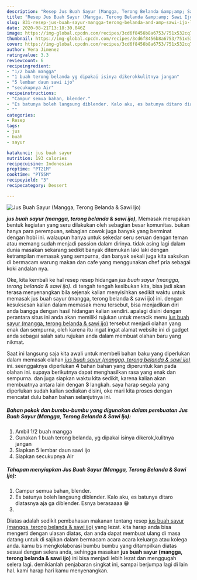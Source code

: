 ```yaml
---
description: "Resep Jus Buah Sayur (Mangga, Terong Belanda &amp;amp; Sawi Ijo) Lezat"
title: "Resep Jus Buah Sayur (Mangga, Terong Belanda &amp;amp; Sawi Ijo) Lezat"
slug: 831-resep-jus-buah-sayur-mangga-terong-belanda-and-amp-sawi-ijo-lezat
date: 2020-08-21T13:18:30.046Z
image: https://img-global.cpcdn.com/recipes/3cd6f8456b8a6753/751x532cq70/jus-buah-sayur-mangga-terong-belanda-sawi-ijo-foto-resep-utama.jpg
thumbnail: https://img-global.cpcdn.com/recipes/3cd6f8456b8a6753/751x532cq70/jus-buah-sayur-mangga-terong-belanda-sawi-ijo-foto-resep-utama.jpg
cover: https://img-global.cpcdn.com/recipes/3cd6f8456b8a6753/751x532cq70/jus-buah-sayur-mangga-terong-belanda-sawi-ijo-foto-resep-utama.jpg
author: Vera Jimenez
ratingvalue: 3.3
reviewcount: 6
recipeingredient:
- "1/2 buah mangga"
- "1 buah terong belanda yg dipakai isinya dikerokkulitnya jangan"
- "5 lembar daun sawi ijo"
- "secukupnya Air"
recipeinstructions:
- "Campur semua bahan, blender."
- "Es batunya boleh langsung diblender. Kalo aku, es batunya ditaro diatasnya aja ga diblender. Esnya berasaaaa 😁"
- ""
categories:
- Resep
tags:
- jus
- buah
- sayur

katakunci: jus buah sayur 
nutrition: 193 calories
recipecuisine: Indonesian
preptime: "PT21M"
cooktime: "PT55M"
recipeyield: "3"
recipecategory: Dessert

---
```



![Jus Buah Sayur (Mangga, Terong Belanda &amp; Sawi Ijo)](https://img-global.cpcdn.com/recipes/3cd6f8456b8a6753/751x532cq70/jus-buah-sayur-mangga-terong-belanda-sawi-ijo-foto-resep-utama.jpg)

<b><i>jus buah sayur (mangga, terong belanda &amp; sawi ijo)</i></b>, Memasak merupakan bentuk kegiatan yang seru dilakukan oleh sebagian besar komunitas. bukan hanya para perempuan, sebagian cowok juga banyak yang berminat dengan hobi ini. walaupun hanya untuk sekedar seru seruan dengan teman atau memang sudah menjadi passion dalam dirinya. tidak asing lagi dalam dunia masakan sekarang sedikit banyak ditemukan laki laki dengan ketrampilan memasak yang sempurna, dan banyak sekali juga kita saksikan di bermacam warung makan dan cafe yang menggunakan chef pria sebagai koki andalan nya.

Oke, kita kembali ke hal resep resep hidangan <i>jus buah sayur (mangga, terong belanda &amp; sawi ijo)</i>. di tengah tengah kesibukan kita, bisa jadi akan terasa menyenangkan bila sejenak kalian menyisihkan sedikit waktu untuk memasak jus buah sayur (mangga, terong belanda &amp; sawi ijo) ini. dengan kesuksesan kalian dalam memasak menu tersebut, bisa menjadikan diri anda bangga dengan hasil hidangan kalian sendiri. apalagi disini dengan perantara situs ini anda akan memiliki rujukan untuk meracik menu <u>jus buah sayur (mangga, terong belanda &amp; sawi ijo)</u> tersebut menjadi olahan yang enak dan sempurna, oleh karena itu ingat ingat alamat website ini di gadget anda sebagai salah satu rujukan anda dalam membuat olahan baru yang nikmat.




Saat ini langsung saja kita awali untuk membeli bahan baku yang diperlukan dalam memasak olahan <u><i>jus buah sayur (mangga, terong belanda &amp; sawi ijo)</i></u> ini. seenggaknya diperlukan <b>4</b> bahan bahan yang diperuntuk kan pada olahan ini. supaya berikutnya dapat menghasilkan rasa yang enak dan sempurna. dan juga siapkan waktu kita sedikit, karena kalian akan membuatnya antara lain dengan <b>3</b> langkah. saya harap segala yang diperlukan sudah kalian sediakan disini, oke mari kita proses dengan mencatat dulu bahan bahan selanjutnya ini.

<!--inarticleads1-->

##### Bahan pokok dan bumbu-bumbu yang digunakan dalam pembuatan Jus Buah Sayur (Mangga, Terong Belanda &amp; Sawi Ijo):

1. Ambil 1/2 buah mangga
1. Gunakan 1 buah terong belanda, yg dipakai isinya dikerok,kulitnya jangan
1. Siapkan 5 lembar daun sawi ijo
1. Siapkan secukupnya Air




<!--inarticleads2-->

##### Tahapan menyiapkan Jus Buah Sayur (Mangga, Terong Belanda &amp; Sawi Ijo):

1. Campur semua bahan, blender.
1. Es batunya boleh langsung diblender. Kalo aku, es batunya ditaro diatasnya aja ga diblender. Esnya berasaaaa 😁
1. 




Diatas adalah sedikit pembahasan makanan tentang resep <u>jus buah sayur (mangga, terong belanda &amp; sawi ijo)</u> yang lezat. kita harap anda bisa mengerti dengan ulasan diatas, dan anda dapat membuat ulang di masa datang untuk di sajikan dalam bermacam acara acara keluarga atau kolega anda. kamu bs mengkolaborasi bumbu bumbu yang ditampilkan diatas sesuai dengan selera anda, sehingga masakan <b>jus buah sayur (mangga, terong belanda &amp; sawi ijo)</b> ini bisa menjadi lebih lezat dan menggugah selera lagi. demikianlah penjabaran singkat ini, sampai berjumpa lagi di lain hal. kami harap hari kamu menyenangkan.
